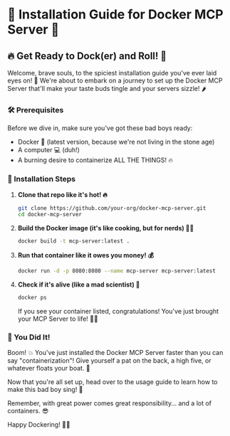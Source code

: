 # 🚀 Installation Guide for Docker MCP Server 🐳

## 🔥 Get Ready to Dock(er) and Roll! 🎸

Welcome, brave souls, to the spiciest installation guide you've ever laid eyes on! 👀 We're about to embark on a journey to set up the Docker MCP Server that'll make your taste buds tingle and your servers sizzle! 🌶️

### 🛠️ Prerequisites

Before we dive in, make sure you've got these bad boys ready:

- Docker 🐳 (latest version, because we're not living in the stone age)
- A computer 💻 (duh!)
- A burning desire to containerize ALL THE THINGS! 🔥

### 🚀 Installation Steps

1. **Clone that repo like it's hot! 🔥**
   ```bash
   git clone https://github.com/your-org/docker-mcp-server.git
   cd docker-mcp-server
   ```

2. **Build the Docker image (it's like cooking, but for nerds) 👨‍🍳**
   ```bash
   docker build -t mcp-server:latest .
   ```

3. **Run that container like it owes you money! 💰**
   ```bash
   docker run -d -p 8080:8080 --name mcp-server mcp-server:latest
   ```

4. **Check if it's alive (like a mad scientist) 🧪**
   ```bash
   docker ps
   ```
   If you see your container listed, congratulations! You've just brought your MCP Server to life! 🧟‍♂️

### 🎉 You Did It!

Boom! 💥 You've just installed the Docker MCP Server faster than you can say "containerization"! Give yourself a pat on the back, a high five, or whatever floats your boat. 🚢

Now that you're all set up, head over to the usage guide to learn how to make this bad boy sing! 🎤

Remember, with great power comes great responsibility... and a lot of containers. 😎

Happy Dockering! 🐳✨